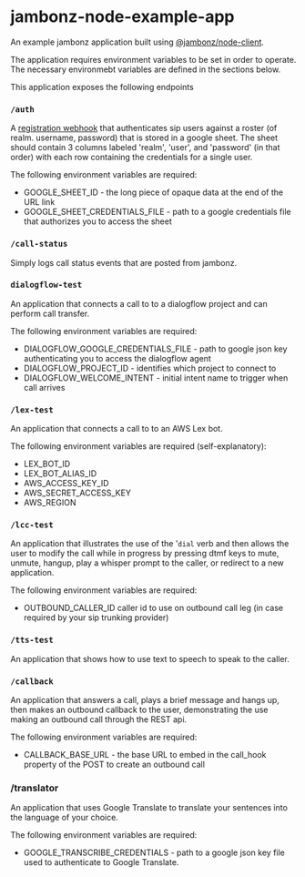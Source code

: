 # jambonz-node-example-app

An example jambonz application built using [@jambonz/node-client](https://www.npmjs.com/package/@jambonz/node-client).

The application requires environment variables to be set in order to operate.  The necessary environmebt variables are defined in the sections below.

This application exposes the following endpoints

### `/auth`
A [registration webhook](https://docs.jambonz.org/register-hook/) that authenticates sip users against a roster (of realm. username, password) that is stored in a google sheet.  The sheet should contain 3 columns labeled 'realm', 'user', and 'password' (in that order) with each row containing the credentials for a single user.

The following environment variables are required:
- GOOGLE_SHEET_ID - the long piece of opaque data at the end of the URL link
- GOOGLE_SHEET_CREDENTIALS_FILE - path to a google credentials file that authorizes you to access the sheet

### `/call-status`
Simply logs call status events that are posted from jambonz.

### `dialogflow-test`
An application that connects a call to to a dialogflow project and can perform call transfer.

The following environment variables are required:
- DIALOGFLOW_GOOGLE_CREDENTIALS_FILE - path to google json key authenticating you to access the dialogflow agent
- DIALOGFLOW_PROJECT_ID - identifies which project to connect to
- DIALOGFLOW_WELCOME_INTENT - initial intent name to trigger when call arrives

### `/lex-test`
An application that connects a call to to an AWS Lex bot.

The following environment variables are required (self-explanatory):
- LEX_BOT_ID
- LEX_BOT_ALIAS_ID
- AWS_ACCESS_KEY_ID
- AWS_SECRET_ACCESS_KEY
- AWS_REGION

### `/lcc-test`
An application that illustrates the use of the '`dial` verb and then allows the user to modify the call while in progress by pressing dtmf keys to mute, unmute, hangup, play a whisper prompt to the caller, or redirect to a new application.

The following environment variables are required:
- OUTBOUND_CALLER_ID caller id to use on outbound call leg (in case required by your sip trunking provider)

### `/tts-test`
An application that shows how to use text to speech to speak to the caller.

### `/callback`
An application that answers a call, plays a brief message and hangs up, then makes an outbound callback to the user, demonstrating the use making an outbound call through the REST api.

The following environment variables are required:
- CALLBACK_BASE_URL - the base URL to embed in the call_hook property of the POST to create an outbound call

### /translator
An application that uses Google Translate to translate your sentences into the language of your choice.

The following environment variables are required:
- GOOGLE_TRANSCRIBE_CREDENTIALS - path to a google json key file used to authenticate to Google Translate.